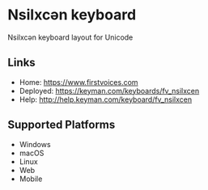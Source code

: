 Nsilxcən keyboard
======================

Nsilxcən keyboard layout for Unicode

Links
-----

 * Home:     <https://www.firstvoices.com>
 * Deployed: <https://keyman.com/keyboards/fv_nsilxcen>
 * Help:     <http://help.keyman.com/keyboard/fv_nsilxcen>
 
Supported Platforms
-------------------

 * Windows
 * macOS
 * Linux
 * Web
 * Mobile

